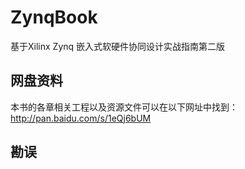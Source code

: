 ZynqBook
========

基于Xilinx Zynq 嵌入式软硬件协同设计实战指南第二版

## 网盘资料
本书的各章相关工程以及资源文件可以在以下网址中找到：http://pan.baidu.com/s/1eQj6bUM
 
## 勘误

